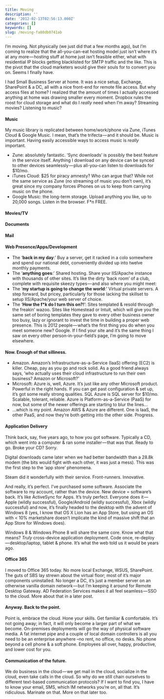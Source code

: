 ```yaml
---
title: Moving
description: ''
date: '2012-02-13T02:56:13.000Z'
categories: []
keywords: []
slug: /moving-fa80db0741ab
---
```


I’m moving. Not physically (we just did that a few months ago), but I’m coming to realize that the all-you-can-eat hosting model just isn’t where it’s at any more — hosting stuff at home just isn’t feasible either, what with residential IP blocks getting blacklisted for SMTP traffic and the like. This is the pivot that the cloud marketers would give their souls for to convert you on. Seems I finally have.

I had Small Business Server at home. It was a nice setup, Exchange, SharePoint & a DC, all with a nice front-end for remote file access. But why access files at home? I realized that the amount of times I actually accessed anything at home was drawing smaller every moment. Dropbox rules the roost for cloud storage and what do I _really_ need when I’m away? Streaming movies? Listening to music?

#### Music

My music library is replicated between home/work/phone via Zune, iTunes Cloud & Google Music. I mean, that’s the trifecta — and it should be. Music is important. Having easily accessible ways to access music is _really_ important.

*   Zune: absolutely fantastic. ‘Sync downloads’ is possibly the best feature in the service itself. Anything I download on any device can be synced to other devices seamlessly — plus all-you-can listen to downloads for $10/mo.
*   iTunes Cloud: $25 for piracy amnesty? Who can argue that? While not the same service as Zune (no streaming of music you don’t own), it’s great since my company forces iPhones on us to keep from carrying music on the phone.
*   Google Music: the long-term storage. Upload anything you like, up to 20,000 songs. Listen in the browser. F\*n FREE.

#### Movies/TV

#### Documents

#### Mail

#### Web Presence/Apps/Development

*   The ‘**back in my day**:’ Buy a server, get it racked in a colo somewhere and spend our national debt, conveniently divided up into twelve monthly payments.
*   The ‘**anything goes**:’ Shared hosting. Share your IIS/Apache instance with thousands of other sites. It’s like the dirty ‘back room’ of a club, complete with requisite skeezy types — and also where you might meet:
*   The ‘**my startup is going to change the world**:’ Virtual private servers. A step forward, but pricey, particularly for those lacking the skillset to setup IIS/Apache/your web server of choice.
*   The ‘**How the f\*k do I turn this on?!**’: Sites templated & resold through the freakin’ wazoo. Sites like Homestead or Intuit, which will give you the same set of boring templates they gave to every other business owner too busy, lazy or ignorant to invest the time in building a proper web presence. This is 2012 people — what’s the first thing you do when you meet someone new? Google. If I find your site and it’s the same thing I saw on every other person-in-your-field’s page, I’m going to move elsewhere.

#### Now. Enough of that silliness.

*   Amazon. Amazon’s Infrastructure-as-a-Service (IaaS) offering (EC2) is killer. Cheap, pay as you go and rock solid. As a good friend always says, ‘who actually uses their cloud infrastructure to run their own business? Amazon or Microsoft?’
*   Microsoft: Azure is, well, Azure. It’s just like any other Microsoft product. Powerful in the right hands. If you can get past configuration & set up, it’s got some really strong qualities. SQL Azure is SQL server for $10/mo. Scalable, tolerant, reliable. Azure is Platform-as-a-Service (PaaS) for now, but some of the newer offerings are starting to blur the lines…
*   …which is my point. Amazon AWS & Azure are different. One is IaaS, the other PaaS, and now they’re both getting into the other side. Progress.

#### Application Delivery

Think back, say, five years ago, to how you got software. Typically a CD, which went into a computer & ran some installer — that was that. Ready to go. Broke your CD? Sorry.

Digital downloads came later when we had better bandwidth than a 28.8k modem (the bits would fight with each other, it was just a mess). This was the first step to the ‘app store’ phenomena.

Steam did it wonderfully with their service. Front-runners. Innovative.

And really, it’s perfect. I’ve purchased some software. Associate the software to my account, rather than the device. New device = software’s back. It’s like ActiveSync for Apps. It’s truly perfect. Everyone does it — Apple (wildly successful), Google/Android (wildly successful), Xbox (wildly successful) and now, it’s finally headed to the desktop with the advent of Windows 8 (yes, I know that OS X Lion has an App Store, but using an OS with < 10% marketshare doesn’t implicate the kind of massive shift that an App Store for Windows does).

Windows 8 & Windows Phone 8 will share the same core. Know what that means? _Truly_ cross-device application deployment. Code once, re-deploy — desktop/laptop, tablet & phone. It’s what the web told us it would be years ago.

#### Office 365

I moved to Office 365 today. No more local Exchange, WSUS, SharePoint. The guts of SBS lay strewn about the virtual floor; most of it’s major components uninstalled. No longer a DC, it’s just a member server on an otherwise vanilla domain network — but I’m keeping it around for Remote Desktop Gateway. AD Federation Services makes it all feel seamless — SSO to the cloud. More about that in a later post.

#### Anyway. Back to the point.

Point is, embrace the cloud. Hone your skills. Get familiar & comfortable. It’s not going away; in fact, it will only become a larger part of what we become. On-premises deployments will go the way of physical software media. A fat internet pipe and a couple of local domain controllers is all you need to be an enterprise anywhere –no rent, no office, no desks. No phone beyond a cell phone & a soft phone. Employees all over, happy, productive, and lower cost for you.

#### Communication of the future.

We do business in the cloud — we get mail in the cloud, socialize in the cloud, even take calls in the cloud. So why do we still chain ourselves to different text-based communication protocols? If I want to find you, I have to know your email, SMS, which IM networks you’re on, all that. It’s ridiculous. Marinate on that. More on that later too.